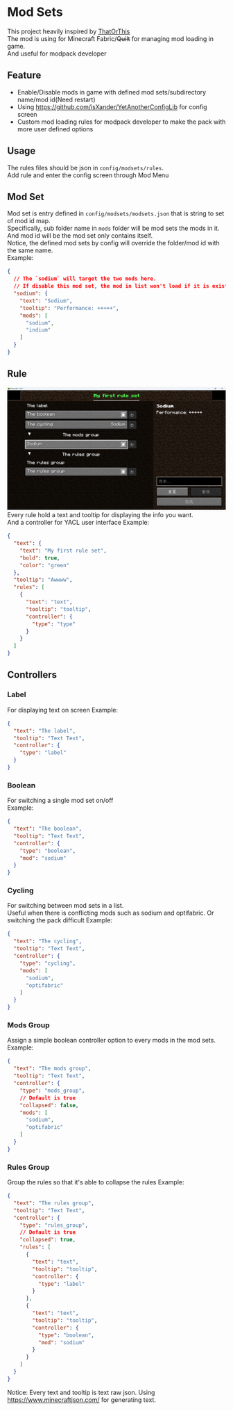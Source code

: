 # Mod Sets

This project heavily inspired by [ThatOrThis](https://github.com/EZForever/ThatOrThis)  
The mod is using for Minecraft Fabric/~~Quilt~~ for managing mod loading in game.   
And useful for modpack developer

## Feature

- Enable/Disable mods in game with defined mod sets/subdirectory name/mod id(Need restart)
- Using https://github.com/isXander/YetAnotherConfigLib for config screen
- Custom mod loading rules for modpack developer to make the pack with more user defined options

## Usage

The rules files should be json in `config/modsets/rules`.  
Add rule and enter the config screen through Mod Menu

## Mod Set
Mod set is entry defined in `config/modsets/modsets.json` that is string to set of mod id map.  
Specifically, sub folder name in `mods` folder will be mod sets the mods in it. And mod id will be the mod set only contains itself.   
Notice, the defined mod sets by config will override the folder/mod id with the same name.  
Example: 
```json
{
  // The `sodium` will target the two mods here. 
  // If disable this mod set, the mod in list won't load if it is exist
  "sodium": {
    "text": "Sodium",
    "tooltip": "Performance: +++++",
    "mods": [
      "sodium",
      "indium"
    ]
  }
}
```

## Rule
![img_1.png](https://github.com/SettingDust/ModSets/raw/main/img_1.png)
Every rule hold a text and tooltip for displaying the info you want.  
And a controller for YACL user interface
Example:

```json
{
  "text": {
    "text": "My first rule set",
    "bold": true,
    "color": "green"
  },
  "tooltip": "Awwww",
  "rules": [
    {
      "text": "text",
      "tooltip": "tooltip",
      "controller": {
        "type": "type"
      }
    }
  ]
}
```

## Controllers

### Label

For displaying text on screen
Example:

```json
{
  "text": "The label",
  "tooltip": "Text Text",
  "controller": {
    "type": "label"
  }
}
```

### Boolean
For switching a single mod set on/off  
Example:  
```json
{
  "text": "The boolean",
  "tooltip": "Text Text",
  "controller": {
    "type": "boolean",
    "mod": "sodium"
  }
}
```

### Cycling
For switching between mod sets in a list.  
Useful when there is conflicting mods such as sodium and optifabric. Or switching the pack difficult
Example:  
```json
{
  "text": "The cycling",
  "tooltip": "Text Text",
  "controller": {
    "type": "cycling",
    "mods": [
      "sodium",
      "optifabric"
    ]
  }
}
```

### Mods Group
Assign a simple boolean controller option to every mods in the mod sets.
Example:

```json
{
  "text": "The mods group",
  "tooltip": "Text Text",
  "controller": {
    "type": "mods_group",
    // Default is true
    "collapsed": false,
    "mods": [
      "sodium",
      "optifabric"
    ]
  }
}
```
### Rules Group
Group the rules so that it's able to collapse the rules
Example:

```json
{
  "text": "The rules group",
  "tooltip": "Text Text",
  "controller": {
    "type": "rules_group",
    // Default is true
    "collapsed": true,
    "rules": [
      {
        "text": "text",
        "tooltip": "tooltip",
        "controller": {
          "type": "label"
        }
      },
      {
        "text": "text",
        "tooltip": "tooltip",
        "controller": {
          "type": "boolean",
          "mod": "sodium"
        }
      }
    ]
  }
}
```
  
Notice: Every text and tooltip is text raw json.
Using https://www.minecraftjson.com/ for generating text.
